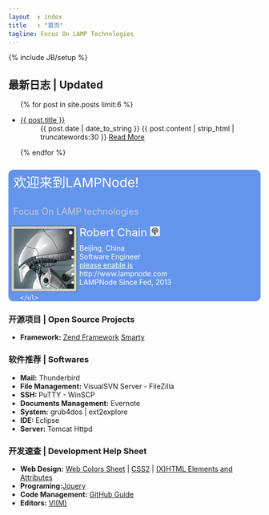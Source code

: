 ```yaml
---
layout	: index
title	: "首页"
tagline: Focus On LAMP Technologies
---
```

{% include JB/setup %}

<div class="contentMainBox">
<h2>最新日志 | Updated</h2>
<ul class="lastUpdated">
    {% for post in site.posts limit:6 %}
     <li><dl class="lastUpdatedItem">
       <dt> <a class="lastUpdatedTitle"  href="{{ BASE_PATH }}{{ post.url }}">{{ post.title }}</a></dt>
       <dd> <span class="lastUpdatedDate">{{ post.date | date_to_string }}</span> 
            {{ post.content | strip_html | truncatewords:30 }}
            <a href="{{ post.url }}">Read More</a></dd>
      </dl></li>
    {% endfor %}
</ul>
</div>

<div class="contentMainBox">

<div class="contentMainBoxItem" style="margin-top:20px;background-color:#6495ED;color:#ffffff;border-radius: 10px">
	<p style="clear:both;font-size:26px;color:#ffffff;padding:5px 10px;">欢迎来到LAMPNode!</p>
        <p style="clear:both;font-size:18px;color:#cccccc;padding:0px 10px;">Focus On LAMP technologies</p>
	<img src="/images/gravatar_120.png" width="120px" height="120px" style="float:left;background-color:#cccccc;border:1px solid #555555;padding:5px;margin:0px 5px"/>
	<ul>
		<li style="font-size:22px;padding-bottom:10px;">Robert Chain <a href="/atom.xml"><img src="/images/radio_icon.png" /></a></li>
                <li>Beijing, China</li>
                <li>Software Engineer</li>
		<li><a href="#" style="color:#ffffff"><span class="jt_authorEmail">please enable js</span></a></li>
		<li>http://www.lampnode.com</li>
                <li>LAMPNode Since Fed, 2013</li>
                
	</ul>
</div>

<div class="contentMainBoxItem" >
<h3>开源项目 | Open Source Projects </h3>
<ul>
        <li> <b>Framework:</b> 
		<a href="http://framework.zend.com/" target="_blank">Zend Framework</a>
		<a href="http://www.smarty.net/" target="_blank">Smarty</a>
	</li>
</ul>
</div>

<div class="contentMainBoxItem" >
<h3>软件推荐 | Softwares </h3>
<ul>
	<li> <b>Mail:</b> Thunderbird</li>
	<li> <b>File Management:</b> VisualSVN Server - FileZilla</li>
	<li> <b>SSH: </b>PuTTY - WinSCP</li>
	<li> <b>Documents Management:</b> Evernote</li>
	<li> <b>System:</b> grub4dos | ext2explore</li>
	<li> <b>IDE: </b>Eclipse</li>
	<li> <b>Server:</b> Tomcat Httpd</li>
</ul>
</div>



<div class="contentMainBoxItem" >
<h3>开发速查 | Development Help Sheet</h3>
<ul>
	<li><b>Web Design:</b> 
		<a href="/library/colors.html">Web Colors Sheet</a> | 
		<a href="/library/css2.html" target="_blank">CSS2</a> |
		<a href="http://www.elizabethcastro.com/html/extras/xhtml_ref.html" target="_blank">(X)HTML Elements and Attributes</a>
	</li>
	<li><b>Programing:</b><a href="/library/jquery.html">Jquery</a></li>
	<li><b>Code Management:</b> <a href="/library/github.html">GitHub Guide</a></li>
	<li><b>Editors:</b> <a href="/library/vim.html">VI(M)</a></li> 
</ul>
</div>

</div>

